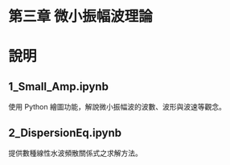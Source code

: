 # 第三章 微小振幅波理論

# 說明

## 1_Small_Amp.ipynb

使用 Python 繪圖功能，解說微小振幅波的波數、波形與波速等觀念。

## 2_DispersionEq.ipynb

提供數種線性水波頻散關係式之求解方法。
